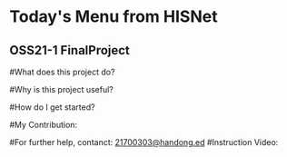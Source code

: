 Today's Menu from HISNet
===================
OSS21-1 FinalProject
--------------------

#What does this project do?
  
#Why is this project useful?
  
#How do I get started?
  
#My Contribution: 
  
#For further help, contanct: 
  21700303@handong.ed
#Instruction Video:
  
